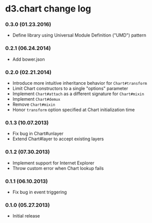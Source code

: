 # d3.chart change log

### 0.3.0 (01.23.2016)

- Define library using Universal Module Definition ("UMD") pattern

### 0.2.1 (06.24.2014)

- Add bower.json

### 0.2.0 (02.21.2014)

- Introduce more intuitive inheritance behavior for `Chart#transform`
- Limit Chart constructors to a single "options" parameter
- Implement `Chart#attach` as a different signature for `Chart#mixin`
- Implement `Chart#demux`
- Remove `Chart#mixin`
- Honor `transform` option specified at Chart initialization time

### 0.1.3 (10.07.2013)

- Fix bug in Chart#unlayer
- Extend Chart#layer to accept existing layers

### 0.1.2 (07.30.2013)

- Implement support for Internet Explorer
- Throw custom error when Chart lookup fails

### 0.1.1 (06.10.2013)

- Fix bug in event triggering

### 0.1.0 (05.27.2013)

- Initial release
